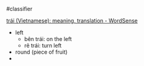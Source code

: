 #classifier 

[trái‎ (Vietnamese): meaning, translation - WordSense](https://www.wordsense.eu/tr%C3%A1i/)
- left 
	- bên trái: on the left
	- rẽ trái: turn left
- round (piece of fruit)
- 